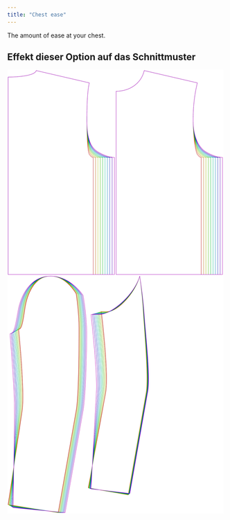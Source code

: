 ```yaml
---
title: "Chest ease"
---
```


The amount of ease at your chest.

## Effekt dieser Option auf das Schnittmuster

![This image shows the effect of this option by superimposing several variants that have a different value for this option](bent_chestease_sample.svg "Effect of this option on the pattern")
